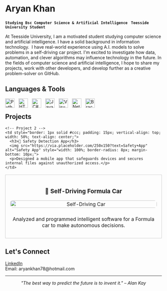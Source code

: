 # Aryan Khan


  **`Studying Bsc Computer Science & Artificial Intelligence `**
  **`Teesside University Student`**



<p>
At Teesside University, I am a motivated student studying computer science and artificial intelligence. I have a solid background in information technology.  I have real-world experience using A.I. models to solve problems in a self-driving car project.  I'm excited to investigate how data, automation, and clever algorithms may influence technology in the future.  In the fields of computer science and artificial intelligence, I hope to share my projects, work with other developers, and develop further as a creative problem-solver on GitHub.
</p>



## Languages & Tools

  <img align="left"  style="padding-right:10px;" src="https://cdn.jsdelivr.net/gh/devicons/devicon/icons/python/python-original.svg" alt="Python" width="30"/>
  <img align="left"  style="padding-right:10px;"  src="https://cdn.jsdelivr.net/gh/devicons/devicon/icons/html5/html5-original.svg" alt="HTML" width="30"/>
  <img align="left"  style="padding-right:10px;"  src="https://cdn.jsdelivr.net/gh/devicons/devicon@latest/icons/csharp/csharp-original.svg" alt="C#" width="30"/>
  <img align="left"  style="padding-right:10px;"  src="https://cdn.jsdelivr.net/gh/devicons/devicon/icons/java/java-original.svg" alt="Java" width="30"/>
  <img align="left"  style="padding-right:10px;"  src="https://cdn.jsdelivr.net/gh/devicons/devicon/icons/visualstudio/visualstudio-plain.svg" alt="Visual Studio" width="30"/>
  <img align="left"  style="padding-right:10px;"  src="https://cdn.jsdelivr.net/gh/devicons/devicon/icons/netbeans/netbeans-original.svg" alt="NetBeans" width="30"/>
  <img align="left"  style="padding-right:10px;"  src="https://files.svgcdn.io/logos/brackets.png" alt="Brackets" width="30"/>
 <br/>


## Projects

<table>
  <tr>
    <!-- Project 1 -->
    <td style="border: 1px solid #ccc; padding: 15px; vertical-align: top; width: 50%; text-align: center;">
      <h3>🧠 Self-Driving Formula Car</h3>
      <img src="https://via.placeholder.com/250x150?text=Formula+Car+Project" alt="Self-Driving Car" style="width: 100%; border-radius: 8px; margin-bottom: 10px;">
      <p>Analyzed and programmed intelligent software for a Formula car to make autonomous decisions.</p>
    </td>

    <!-- Project 2 -->
    <td style="border: 1px solid #ccc; padding: 15px; vertical-align: top; width: 50%; text-align: center;">
      <h3>🔐 Safety Detection App</h3>
      <img src="https://via.placeholder.com/250x150?text=Safety+App" alt="Safety App" style="width: 100%; border-radius: 8px; margin-bottom: 10px;">
      <p>Designed a mobile app that safeguards devices and secures internal files against unauthorized access.</p>
    </td>
  </tr>
</table>





## Let's Connect
<ul style="list-style-type: none; padding-left: 0;">
  <li>
    <a href="https://www.linkedin.com/in/aryan-khan-a0183526b/" target="_blank" rel="noopener noreferrer">LinkedIn</a>
  </li>
  <li>Email: aryankhan78@hotmail.com</li>
</ul>



<hr>

<p align="center">
  <em>"The best way to predict the future is to invent it." – Alan Kay</em>
</p>
